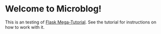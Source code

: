 # Welcome to Microblog!

This is an testing of [Flask Mega-Tutorial](https://blog.miguelgrinberg.com/post/the-flask-mega-tutorial-part-i-hello-world). See the tutorial for instructions on how to work with it.